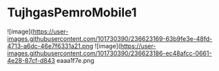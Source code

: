 # TujhgasPemroMobile1
![image](https://user-images.githubusercontent.com/101730390/236623169-63b9fe3e-48fd-4713-a6dc-46e7f6331a21.png
![image](https://user-images.githubusercontent.com/101730390/236623186-ec48afcc-0661-4e28-87cf-d843 eaaa1f7e.png
